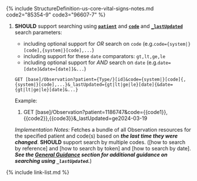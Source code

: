{% include StructureDefinition-us-core-vital-signs-notes.md code2="85354-9" code3="96607-7" %}

<div class="bg-success" markdown="1">

1. **SHOULD** support searching using  **[`patient`](SearchParameter-us-core-observation-patient.html)** and **[`code`](SearchParameter-us-core-observation-code.html)** and **[`_lastUpdated`](SearchParameter-us-core-observation-date.html)** search parameters:
    - including optional support for *OR* search on `code` (e.g.`code={system|}[code],{system|}[code],...`)
    - including support for these `date` comparators: `gt,lt,ge,le`
    - including optional support for *AND* search on `date` (e.g.`date=[date]&date=[date]]&...`)

    `GET [base]/Observation?patient={Type/}[id]&code={system|}[code]{,{system|}[code],...}&_lastUpdated={gt|lt|ge|le}[date]{&date={gt|lt|ge|le}[date]&...}`

    Example:
    
      1. GET [base]/Observation?patient=1186747&amp;code={{code1}},{{code2}},{{code3}}&amp;_lastUpdated=ge2024-03-19

    *Implementation Notes:* Fetches a bundle of all Observation resources for the specified patient and code(s) based on ***the last time they were changed***. **SHOULD** support search by multiple codes. ([how to search by reference] and [how to search by token] and [how to search by date]. ***See the [General Guidance](guidance.html#searching-using-lastupdated) section for additional guidance on searching using `_lastUpdated`.***)
</div><!-- new-content -->

{% include link-list.md %}
